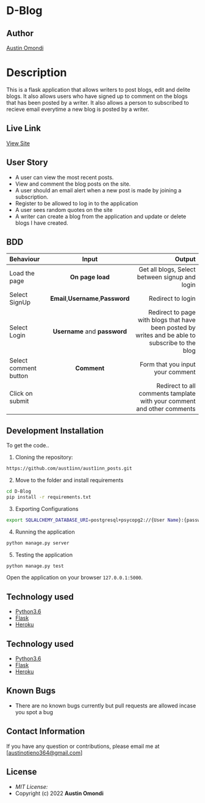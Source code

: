 # D-Blog
## Author

[Austin Omondi](https://github.com/aust1inn)

# Description
This  is a flask application that allows writers to post blogs, edit and delite blogs. It also allows users who have signed up to comment on the blogs that has been posted by a writer. It also allows a person to subscribed to recieve email everytime a new blog is posted by a writer.

## Live Link
[View Site](https://aust1inn-posts.herokuapp.com/)



## User Story

* A user can view the most recent posts.
* View and comment the blog posts on the site.
* A user should an email alert when a new post is made by joining a subscription.
* Register to be allowed to log in to the application
* A user sees random quotes on the site
* A writer can create a blog from the application and update or delete blogs I have created.

## BDD
| Behaviour | Input | Output |
| :---------------- | :---------------: | ------------------: |
| Load the page | **On page load** | Get all blogs, Select between signup and login|
| Select SignUp| **Email**,**Username**,**Password** | Redirect to login|
| Select Login | **Username** and **password** | Redirect to page with blogs that have been posted by writes and be able to subscribe to the blog|
| Select comment button | **Comment** | Form that you input your comment|
| Click on submit |  | Redirect to all comments tamplate with your comment and other comments|

## Development Installation
To get the code..

1. Cloning the repository:
  ```bash
https://github.com/aust1inn/aust1inn_posts.git
```
2. Move to the folder and install requirements
  ```bash
  cd D-Blog
  pip install -r requirements.txt
  ```
3. Exporting Configurations
  ```bash
  export SQLALCHEMY_DATABASE_URI=postgresql+psycopg2://{User Name}:{password}@localhost/{database name}
  ```
4. Running the application
  ```bash
  python manage.py server
  ```
5. Testing the application
  ```bash
  python manage.py test
  ```
Open the application on your browser `127.0.0.1:5000`.


## Technology used

* [Python3.6](https://www.python.org/)
* [Flask](http://flask.pocoo.org/)
* [Heroku](https://heroku.com)

## Technology used

* [Python3.6](https://www.python.org/)
* [Flask](http://flask.pocoo.org/)
* [Heroku](https://heroku.com)


## Known Bugs
* There are no known bugs currently but pull requests are allowed incase you spot a bug

## Contact Information 

If you have any question or contributions, please email me at [austinotieno364@gmail.com]

## License
* *MIT License:*
* Copyright (c) 2022 **Austin Omondi**
